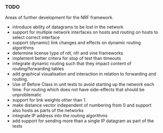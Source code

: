 ### TODO

Areas of further development for the NRF framework.

- introduce ability of datagrams to be lost in the network
- support for multiple network interfaces on hosts and routing on hosts to select correct interface
- support (dynamic) link changes and effects on dynamic routing algorithms
- determine license type of rdt, nfr and vine frameworks
- implement better critera for stop of test than timeouts
- integrate dynamic routing such that they impact content of routing/forwarding tables
- add graphical visualisation and interaction in relation to forwarding and routing.
- Use of Before Class in unit tests to avoid starting up the network each time. For routing which does not have side-effects that should be unproblematic
- support for link weights other than 1.
- make distance vector independent of numbering from 0 and support also hosts as parts of the networks
- integrate IP address into the routing algorithms
- add support for sending more than a single IP datagram as part of the tests

